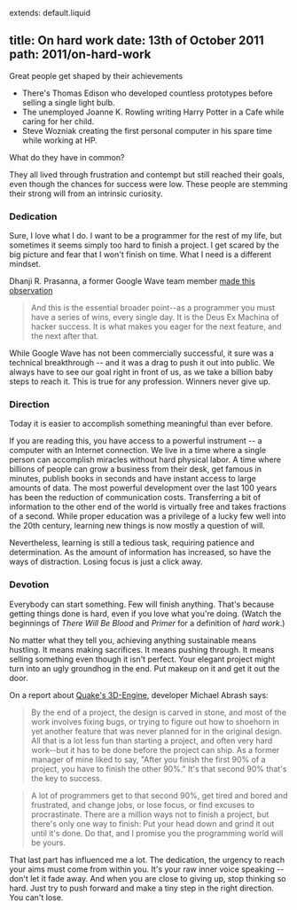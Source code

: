 extends: default.liquid

title:   On hard work
date:    13th of October 2011
path:    2011/on-hard-work
---

Great people get shaped by their achievements

* There's Thomas Edison who developed countless prototypes before selling a single light bulb.
* The unemployed Joanne K. Rowling writing Harry Potter in a Cafe while caring for her child.
* Steve Wozniak creating the first personal computer in his spare time while working at HP.

What do they have in common?

They all lived through frustration and contempt but still reached their goals, even though the chances for success were
low. These people are stemming their strong will from an intrinsic curiosity.


### Dedication

Sure, I love what I do. I want to be a programmer for the rest of my life, but sometimes it seems simply too hard to finish a project.
I get scared by the big picture and fear that I won't finish on time. What I need is a different mindset.

Dhanji R. Prasanna, a former Google Wave team member [made this observation](http://rethrick.com/#mmm)

> And this is the essential broader point--as a programmer you must have a series of wins, every single day. It is the Deus Ex Machina of hacker success. It is what makes you eager for the next feature, and the next after that.

While Google Wave has not been commercially successful, it sure was a
technical breakthrough -- and it was a drag to push it out into public.
We always have to see our goal right in front of us, as we take a billion baby steps to reach it.
This is true for any profession. Winners never give up.

### Direction

Today it is easier to accomplish something meaningful than ever before.

If you are reading this, you have access to a powerful instrument -- a
computer with an Internet connection. We live in a time where a single
person can accomplish miracles without hard physical labor.
A time where billions of people can grow a business from their desk, get famous in minutes,
publish books in seconds and have instant access to large amounts of
data. The most powerful development over the last 100
years has been the reduction of communication costs. Transferring a bit of
information to the other end of the world is virtually free and takes
fractions of a second. While proper education was a privilege of a lucky few
well into the 20th century, learning new things is now mostly a question of
will.

Nevertheless, learning is still a tedious task,
requiring patience and determination.
As the amount of information has increased, so have the ways of distraction.
Losing focus is just a click away.

### Devotion

Everybody can start something. Few will finish anything.
That's because getting things done is hard, even if you love what
you're doing. (Watch the beginnings of *There Will Be Blood* and *Primer* for a
definition of *hard work*.)

No matter what they tell you, achieving anything sustainable means hustling. It means making
sacrifices. It means pushing through.
It means selling something even though it isn't perfect. Your elegant project might turn into an ugly groundhog in
the end. Put makeup on it and get it out the door.

On a report about [Quake's 3D-Engine](http://www.bluesnews.com/abrash/chap70.shtml), developer Michael Abrash says:
> By the end of a project, the design is carved in stone, and most of the work involves fixing bugs, or trying to figure out how to shoehorn in yet another feature that was never planned for in the original design.  All that is a lot less fun than starting a project, and often very hard work--but it has to be done before the project can ship. As a former manager of mine liked to say, "After you finish the first 90% of a project, you have to finish the other 90%."  It's that second 90% that's the key to success.


> A lot of programmers get to that second 90%, get tired and bored and frustrated, and change jobs, or lose focus, or find excuses to procrastinate.  There are a million ways not to finish a project, but there's only one way to finish:  Put your head down and grind it out until it's done.  Do that, and I promise you the programming world will be yours.

That last part has influenced me a lot.
The dedication, the urgency to reach your aims must come from within you.
It's your raw inner voice speaking -- don't let it fade away.
And when you are close to giving up, stop thinking so hard. Just try to
push forward and make a tiny step in the right direction.
You can't lose.
